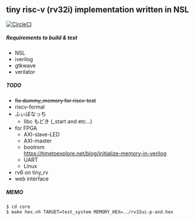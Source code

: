 tiny risc-v (rv32i) implementation written in NSL
---
[![CircleCI](https://circleci.com/gh/sux2mfgj/tiny_rv/tree/master.svg?style=svg)](https://circleci.com/gh/sux2mfgj/tiny_rv/tree/master)

##### Requirements to build & test
- NSL
- iverilog
- gtkwave
- verilator

##### TODO
- ~~fix dummy_memory for riscv-test~~
- riscv-formal
- ふぃぼなっち
    - libc もどき (_start and etc...)
- for FPGA
    - AXI-slave-LED
    - AXI-master
    - bootrom  
        https://timetoexplore.net/blog/initialize-memory-in-verilog
    - UART
    - Linux
- rv6 on tiny_rv
- web interface

##### MEMO
```
$ cd core
$ make hex.nh TARGET=test_system MEMORY_HEX=../rv32ui-p-and.hex
```
